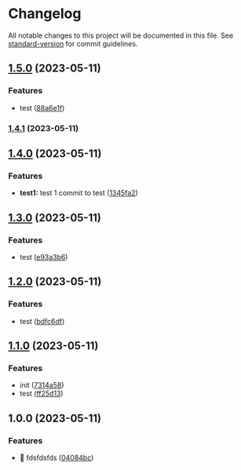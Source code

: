 # Changelog

All notable changes to this project will be documented in this file. See [standard-version](https://github.com/conventional-changelog/standard-version) for commit guidelines.

## [1.5.0](https://github.com/KrokaKrola/semantic-versioning/compare/v1.4.1...v1.5.0) (2023-05-11)

### Features

- test ([88a6e1f](https://github.com/KrokaKrola/semantic-versioning/commit/88a6e1fb5a807001b5ec96b2fb65d7beaf78ab61))

### [1.4.1](https://github.com/KrokaKrola/semantic-versioning/compare/v1.4.0...v1.4.1) (2023-05-11)

## [1.4.0](https://github.com/KrokaKrola/semantic-versioning/compare/v1.3.0...v1.4.0) (2023-05-11)

### Features

- **test1:** test 1 commit to test ([1345fa2](https://github.com/KrokaKrola/semantic-versioning/commit/1345fa2577c480f42f0159ef1984508c1995f5da))

## [1.3.0](https://github.com/KrokaKrola/semantic-versioning/compare/v1.2.0...v1.3.0) (2023-05-11)

### Features

- test ([e93a3b6](https://github.com/KrokaKrola/semantic-versioning/commit/e93a3b68fa2cf4aae84b9d1872cfc8e092b7db84))

## [1.2.0](https://github.com/KrokaKrola/semantic-versioning/compare/v1.1.0...v1.2.0) (2023-05-11)

### Features

- test ([bdfc6df](https://github.com/KrokaKrola/semantic-versioning/commit/bdfc6df2f4182578041c1630ef184afcd32066b7))

## [1.1.0](https://github.com/KrokaKrola/semantic-versioning/compare/v1.0.0...v1.1.0) (2023-05-11)

### Features

- init ([7314a58](https://github.com/KrokaKrola/semantic-versioning/commit/7314a58213116f80d9cf7189e2717f557fa5e392))
- test ([ff25d13](https://github.com/KrokaKrola/semantic-versioning/commit/ff25d13236db183e92b3ba331ea715f8f45c57f1))

## 1.0.0 (2023-05-11)

### Features

- 🎸 fdsfdsfds ([04084bc](https://github.com/KrokaKrola/semantic-versioning/commit/04084bca350d63e5b0342d47505f237734f3acae))

